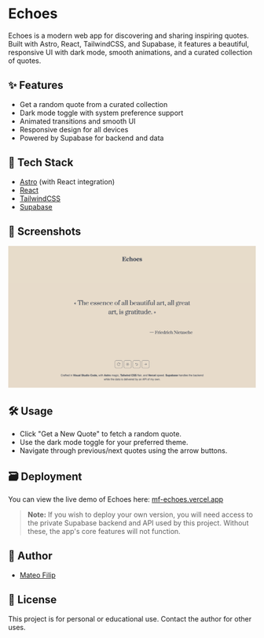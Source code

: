 # Echoes

Echoes is a modern web app for discovering and sharing inspiring quotes. Built with Astro, React, TailwindCSS, and Supabase, it features a beautiful, responsive UI with dark mode, smooth animations, and a curated collection of quotes.

## ✨ Features

- Get a random quote from a curated collection
- Dark mode toggle with system preference support
- Animated transitions and smooth UI
- Responsive design for all devices
- Powered by Supabase for backend and data

## 🚀 Tech Stack

- [Astro](https://astro.build/) (with React integration)
- [React](https://react.dev/)
- [TailwindCSS](https://tailwindcss.com/)
- [Supabase](https://supabase.com/)

## 📸 Screenshots

![Echoes Screenshot](./public/site.png)

## 🛠 Usage

- Click "Get a New Quote" to fetch a random quote.
- Use the dark mode toggle for your preferred theme.
- Navigate through previous/next quotes using the arrow buttons.

## 🗃 Deployment

You can view the live demo of Echoes here: [mf-echoes.vercel.app](https://mf-echoes.vercel.app/)

> **Note:** If you wish to deploy your own version, you will need access to the private Supabase backend and API used by this project. Without these, the app's core features will not function.

## 👤 Author

- [Mateo Filip](https://github.com/mateofilip)

## 📄 License

This project is for personal or educational use. Contact the author for other uses.
